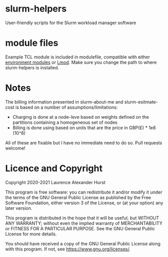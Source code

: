 # slurm-helpers

User-friendly scripts for the Slurm workload manager software

# module files

Example TCL module is included in modulefile, compatible with either [environment modules](http://modules.sourceforge.net/) or [Lmod](https://www.tacc.utexas.edu/research-development/tacc-projects/lmod).  Make sure you change the path to where slurm-helpers is installed.

# Notes

The billing information presented in slurm-about-me and slurm-esitmate-cost is based on a number of assumptions/limitations:

* Charging is done at a node-leve based on weights defined on the partitions containing a homogeneous set of nodes
* Billing is done using based on units that are the price in GBP(£) * 1e8 (10^8)

All of these are fixable but I have no immediate need to do so.  Pull requests welcome!

# Licence and Copyright

Copyright 2020-2021 Laurence Alexander Hurst

This program is free software: you can redistribute it and/or modify
it under the terms of the GNU General Public License as published by
the Free Software Foundation, either version 3 of the License, or
(at your option) any later version.

This program is distributed in the hope that it will be useful,
but WITHOUT ANY WARRANTY; without even the implied warranty of
MERCHANTABILITY or FITNESS FOR A PARTICULAR PURPOSE.  See the
GNU General Public License for more details.

You should have received a copy of the GNU General Public License
along with this program.  If not, see <https://www.gnu.org/licenses/>.

